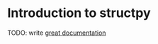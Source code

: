 # Introduction to structpy

TODO: write [great documentation](http://jacobian.org/writing/what-to-write/)
